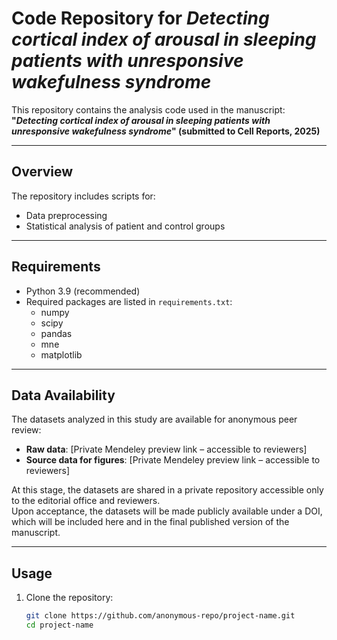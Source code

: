 # Code Repository for *Detecting cortical index of arousal in sleeping patients with unresponsive wakefulness syndrome*

This repository contains the analysis code used in the manuscript:  
**"*Detecting cortical index of arousal in sleeping patients with unresponsive wakefulness syndrome*" (submitted to Cell Reports, 2025)**  

---

## Overview
The repository includes scripts for:
- Data preprocessing
- Statistical analysis of patient and control groups  
---

## Requirements
- Python 3.9 (recommended)  
- Required packages are listed in `requirements.txt`:  
  - numpy  
  - scipy  
  - pandas  
  - mne  
  - matplotlib  

---

## Data Availability
The datasets analyzed in this study are available for anonymous peer review:  

- **Raw data**: [Private Mendeley preview link – accessible to reviewers]  
- **Source data for figures**: [Private Mendeley preview link – accessible to reviewers]  

At this stage, the datasets are shared in a private repository accessible only to the editorial office and reviewers.  
Upon acceptance, the datasets will be made publicly available under a DOI, which will be included here and in the final published version of the manuscript.  

---

## Usage
1. Clone the repository:  
   ```bash
   git clone https://github.com/anonymous-repo/project-name.git
   cd project-name
